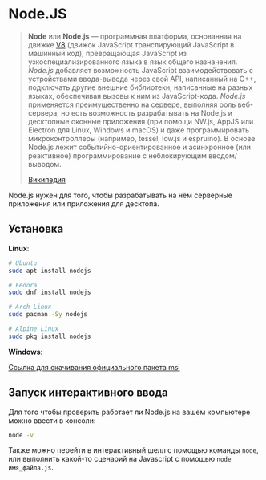 # Node.JS

> **Node** или **Node.js** — программная платформа, основанная на движке [V8](https://ru.wikipedia.org/wiki/V8_(%D0%B4%D0%B2%D0%B8%D0%B6%D0%BE%D0%BA_JavaScript)) (движок JavaScript транслирующий JavaScript в машинный код), превращающая JavaScript из узкоспециализированного языка в язык общего назначения. *Node.js* добавляет возможность JavaScript взаимодействовать с устройствами ввода-вывода через свой API, написанный на C++, подключать другие внешние библиотеки, написанные на разных языках, обеспечивая вызовы к ним из JavaScript-кода. *Node.js* применяется преимущественно на сервере, выполняя роль веб-сервера, но есть возможность разрабатывать на Node.js и десктопные оконные приложения (при помощи NW.js, AppJS или Electron для Linux, Windows и macOS) и даже программировать микроконтроллеры (например, tessel, low.js и espruino). В основе Node.js лежит событийно-ориентированное и асинхронное (или реактивное) программирование с неблокирующим вводом/выводом.
> 
> [Википедия](https://ru.wikipedia.org/wiki/Node.js)

Node.js нужен для того, чтобы разрабатывать на нём серверные приложения или приложения для десктопа.

## Установка

**Linux**:

```bash
# Ubuntu
sudo apt install nodejs

# Fedora
sudo dnf install nodejs

# Arch Linux
sudo pacman -Sy nodejs

# Alpine Linux
sudo pkg install nodejs
```

**Windows**:

[Ссылка для скачивания официального пакета msi](https://nodejs.org/dist/v14.17.0/node-v14.17.0-x64.msihttps://nodejs.org/dist/v14.17.0/node-v14.17.0-x64.msi)

## Запуск интерактивного ввода

Для того чтобы проверить работает ли Node.js на вашем компьютере можно ввести в консоли:

```bash
node -v
```

Также можно перейти в интерактивный шелл с помощью команды `node`, или выполнить какой-то сценарий на Javascript с помощью `node имя_файла.js`.

